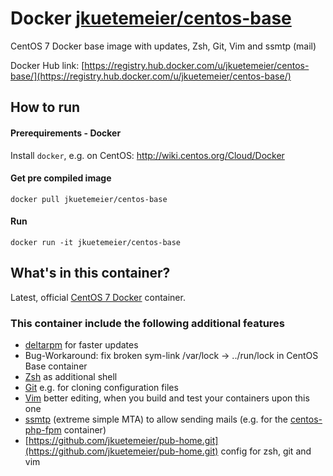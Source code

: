 # Docker [jkuetemeier/centos-base](https://registry.hub.docker.com/u/jkuetemeier/centos-base/)

CentOS 7 Docker base image with updates, Zsh, Git, Vim and ssmtp (mail)

Docker Hub link: [https://registry.hub.docker.com/u/jkuetemeier/centos-base/](https://registry.hub.docker.com/u/jkuetemeier/centos-base/)

## How to run

#### Prerequirements - Docker

Install `docker`, e.g. on CentOS: http://wiki.centos.org/Cloud/Docker

#### Get pre compiled image

    docker pull jkuetemeier/centos-base

#### Run

    docker run -it jkuetemeier/centos-base

## What's in this container?

Latest, official [CentOS 7 Docker](https://registry.hub.docker.com/_/centos/) container.

### This container include the following additional features

- [deltarpm](https://gitorious.org/deltarpm) for faster updates
- Bug-Workaround: fix broken sym-link /var/lock -> ../run/lock in CentOS Base container
- [Zsh](http://www.zsh.org/) as additional shell
- [Git](http://git-scm.com/) e.g. for cloning configuration files
- [Vim](http://www.vim.org/) better editing, when you build and test your containers upon this one
- [ssmtp](https://packages.qa.debian.org/s/ssmtp.html) (extreme simple MTA) to allow sending mails (e.g. for the [centos-php-fpm](https://github.com/jkuetemeier/docker-centos-php-fpm) container)
- [https://github.com/jkuetemeier/pub-home.git](https://github.com/jkuetemeier/pub-home.git) config for zsh, git and vim

